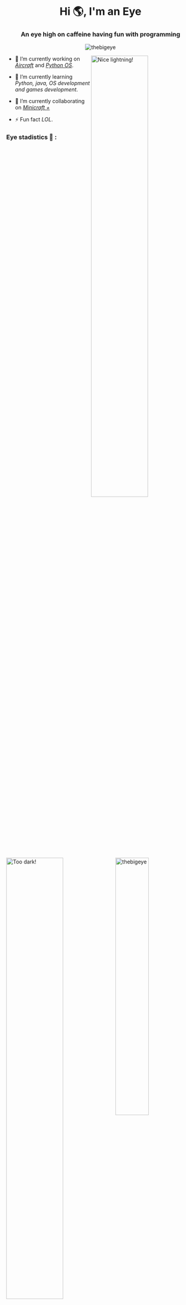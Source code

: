 <h1 align="center">Hi 🌎, I'm an Eye</h1>
<h3 align="center">An eye high on caffeine having fun with programming</h3>


<p align="center"> <img src="https://komarev.com/ghpvc/?username=thebigeye&label=Profile%20views&color=0d1117&style=flat" alt="thebigeye" /> </p>


<!-- Light or dark according to the github theme that the user has when viewing it -->
<a href="https://github.com/TheBigEye#gh-light-mode-only">
  <img width="55%" align="right" src="https://user-images.githubusercontent.com/63316583/156903583-01f91228-380f-41cc-8241-4abe8bb3f8dc.svg?theme=light" alt="Nice lightning!" />

<a href="https://github.com/TheBigEye#gh-dark-mode-only">
  <img width="55%" align="left" src="https://user-images.githubusercontent.com/63316583/156903409-8a224876-1141-4e87-880c-b66027211800.svg?theme=dark" alt="Too dark!" />
</a>

<!-- --------------------------------------------------------------------------------------------------------------------------------------------------------------------- -->
- 🔭 I’m currently working on *[Aircraft](https://github.com/TheBigEye/Aircraft)* and *[Python OS](https://github.com/TheBigEye/Python-OS)*.

- 🌱 I’m currently learning *Python, java, OS development and games development*.

- 👯 I’m currently collaborating on *[Minicraft +](https://github.com/MinicraftPlus/minicraft-plus-revived)*

- ⚡ Fun fact *LOL*.

<h3 align="left">Eye stadistics 👀 :</h3>
<p align="left">
</p>

<!-- --------------------------------------------------------------------------------------------------------------------------------------------------------------------- -->

<a href="https://github.com/TheBigEye#gh-light-mode-only">
  <img width="42%" align="right" src="https://github-readme-stats.vercel.app/api/top-langs?username=thebigeye&show_icons=true&locale=en&layout=compact&theme=light&hide_border=true&langs_count=6" alt="thebigeye" />
</a>
<a href="https://github.com/TheBigEye#gh-dark-mode-only">
  <img width="42%" align="right" src="https://github-readme-stats.vercel.app/api/top-langs?username=thebigeye&show_icons=true&locale=en&layout=compact&bg_color=0d1117&title_color=cccccc&text_color=a0a0a0&icon_color=aaaaaa&hide_border=true&langs_count=6" alt="thebigeye" />
</a>

<a href="https://github.com/TheBigEye#gh-light-mode-only">
  <img width="50%" align="center" src="https://github-readme-stats.vercel.app/api?username=thebigeye&show_icons=true&locale=en&theme=light&hide_border=true" alt="thebigeye" />
</a>
<a href="https://github.com/TheBigEye#gh-dark-mode-only">
  <img width="50%" align="center" src="https://github-readme-stats.vercel.app/api?username=thebigeye&show_icons=true&locale=en&bg_color=0d1117&title_color=cccccc&text_color=a0a0a0&icon_color=aaaaaa&hide_border=true" alt="thebigeye" />
</a>

<!-- ------------------------------------------------------------------------------- END --------------------------------------------------------------------------------- -->













